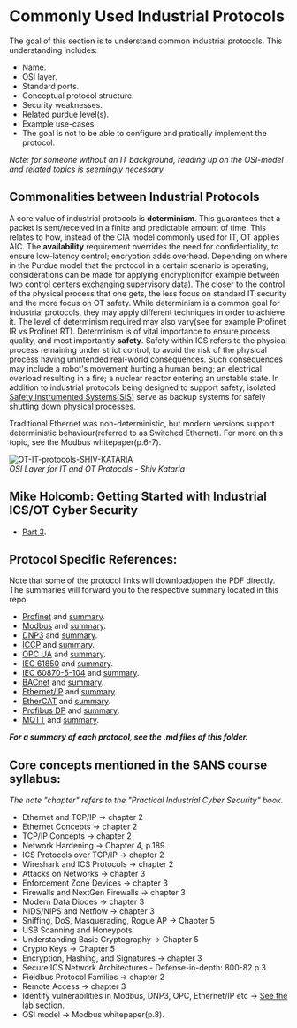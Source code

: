 # Commonly Used Industrial Protocols
The goal of this section is to understand common industrial protocols. This understanding includes: 
- Name.
- OSI layer.
- Standard ports.
- Conceptual protocol structure.
- Security weaknesses.
- Related purdue level(s).
- Example use-cases.
- The goal is not to be able to configure and pratically implement the protocol.  

_Note: for someone without an IT background, reading up on the OSI-model and related topics is seemingly necessary._

## Commonalities between Industrial Protocols
A core value of industrial protocols is **determinism**. This guarantees that a packet is sent/received in a finite and predictable amount of time. This relates to how, instead of the CIA model commonly used for IT, OT applies AIC. The **availability** requirement overrides the need for confidentiality, to ensure low-latency control; encryption adds overhead. Depending on where in the Purdue model that the protocol in a certain scenario is operating, considerations can be made for applying encryption(for example between two control centers exchanging supervisory data). The closer to the control of the physical process that one gets, the less focus on standard IT security and the more focus on OT safety. While determinism is a common goal for industrial protocols, they may apply different techniques in order to achieve it. The level of determinism required may also vary(see for example Profinet IR vs Profinet RT). Determinism is of vital importance to ensure process quality, and most importantly **safety**. Safety within ICS refers to the physical process remaining under strict control, to avoid the risk of the physical process having unintended real-world consequences. Such consequences may include a robot's movement hurting a human being; an electrical overload resulting in a fire; a nuclear reactor entering an unstable state. In addition to industrial protocols being designed to support safety, isolated [Safety Instrumented Systems(SIS)](https://github.com/antonw-88/GICSP/tree/main/Safety-Instrumented-Systems-and-Functions) serve as backup systems for safely shutting down physical processes.  

Traditional Ethernet was non-deterministic, but modern versions support deterministic behaviour(referred to as Switched Ethernet). For more on this topic, see the Modbus whitepaper(p.6-7).

![OT-IT-protocols-SHIV-KATARIA](https://github.com/user-attachments/assets/4e5cf9f2-d675-43a5-a1aa-eb569b722056)  
_OSI Layer for IT and OT Protocols - Shiv Kataria_

## Mike Holcomb: Getting Started with Industrial ICS/OT Cyber Security
- [Part 3](https://www.youtube.com/watch?v=WReeJDw-AV4&list=PLOSJSv0hbPZAlINIh1HcB0L8AZcSPc80g&index=3).

## Protocol Specific References:
Note that some of the protocol links will download/open the PDF directly. The summaries will forward you to the respective summary located in this repo.
- [Profinet](https://us.profinet.com/resources/white-papers/) and [summary](https://github.com/antonw-88/GICSP/blob/main/industrial-protocols/Profinet.md).
- [Modbus](https://www.acromag.com/wp-content/uploads/2019/08/White-Paper-Introduction-to-ModbusTCP_765B-.pdf) and [summary](https://github.com/antonw-88/GICSP/blob/main/industrial-protocols/ModBus.md).
- [DNP3](https://www.acectrl.com/white-papers/dnp3/) and [summary](https://github.com/antonw-88/GICSP/blob/main/industrial-protocols/DNP3.md).
- [ICCP](https://scadahacker.com/library/Documents/ICS_Vulnerabilities/EPRI%20-%20ICCP%20Protocol%20-%20Threats%20to%20Data%20Security%20and%20Potential%20Solutions.pdf) and [summary](https://github.com/antonw-88/GICSP/blob/main/industrial-protocols/ICCP.md).
- [OPC UA](https://opcfoundation.org/wp-content/uploads/2023/05/OPC-UA-Interoperability-For-Industrie4-and-IoT-EN.pdf) and [summary](https://github.com/antonw-88/GICSP/blob/main/industrial-protocols/OPC-UA.md).
- [IEC 61850](https://www.gevernova.com/grid-solutions/sites/default/files/resources/products/applications/ur/iec61850_interoperability_and_implementation_get-20025e_150720_r007_lr.pdf) and [summary](https://github.com/antonw-88/GICSP/blob/main/industrial-protocols/IEC-61850.md).
- [IEC 60870-5-104](https://library.e.abb.com/public/c86995f2d7c54b7da2d9f8a30276f58a/REX640_iec104prot_2NGA000223_ENb.pdf?x-sign=Hq7DkYPcA+Y4nmjLgKMS7XxVP0EWcfqBlvuQSF7eWGt1eZT5kUkCUhLoiosCeEqm) and [summary](https://github.com/antonw-88/GICSP/blob/main/industrial-protocols/IEC-60870-5-104.md).
- [BACnet](https://www.ccontrols.com/pdf/BACnetIntroduction.pdf) and [summary](https://github.com/antonw-88/GICSP/blob/main/industrial-protocols/BACnet.md).
- [Ethernet/IP](https://literature.rockwellautomation.com/idc/groups/literature/documents/wp/enet-wp001_-en-p.pdf) and [summary](https://github.com/antonw-88/GICSP/blob/main/industrial-protocols/Ethernet-IP.md).
- [EtherCAT](https://www.ethercat.org/download/documents/Whitepaper_EtherCAT_and_TSN.pdf) and [summary](https://github.com/antonw-88/GICSP/blob/main/industrial-protocols/EtherCAT.md).
- [Profibus DP](https://www.profibus.com/fileadmin/media/downloadsection/PROFIBUS_Systembeschreibung_ENG_web.pdf) and [summary](https://github.com/antonw-88/GICSP/blob/main/industrial-protocols/Profibus.md).
- [MQTT](https://mqtt.org/getting-started/) and [summary](https://github.com/antonw-88/GICSP/blob/main/industrial-protocols/MQTT.md).

**_For a summary of each protocol, see the .md files of this folder._**

## Core concepts mentioned in the SANS course syllabus:
_The note "chapter" refers to the "Practical Industrial Cyber Security" book._ 
- Ethernet and TCP/IP  -> chapter 2
- Ethernet Concepts  -> chapter 2
- TCP/IP Concepts  -> chapter 2
- Network Hardening -> Chapter 4, p.189.
- ICS Protocols over TCP/IP  -> chapter 2
- Wireshark and ICS Protocols  -> chapter 2
- Attacks on Networks -> chapter 3
- Enforcement Zone Devices -> chapter 3
- Firewalls and NextGen Firewalls -> chapter 3
- Modern Data Diodes -> chapter 3
- NIDS/NIPS and Netflow -> chapter 3
- Sniffing, DoS, Masquerading, Rogue AP -> Chapter 5 
- USB Scanning and Honeypots
- Understanding Basic Cryptography -> Chapter 5
- Crypto Keys -> Chapter 5
- Encryption, Hashing, and Signatures -> chapter 3
- Secure ICS Network Architectures - Defense-in-depth: 800-82 p.3
- Fieldbus Protocol Families -> chapter 2
- Remote Access  -> chapter 3
- Identify vulnerabilities in Modbus, DNP3, OPC, Ethernet/IP etc -> [See the lab section](https://github.com/antonw-88/GICSP/tree/main/labs).
- OSI model -> Modbus whitepaper(p.8).
